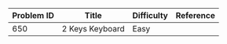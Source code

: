 | Problem ID | Title | Difficulty | Reference
| --- | --- | --- | ---
| 650 | 2 Keys Keyboard | Easy | 
